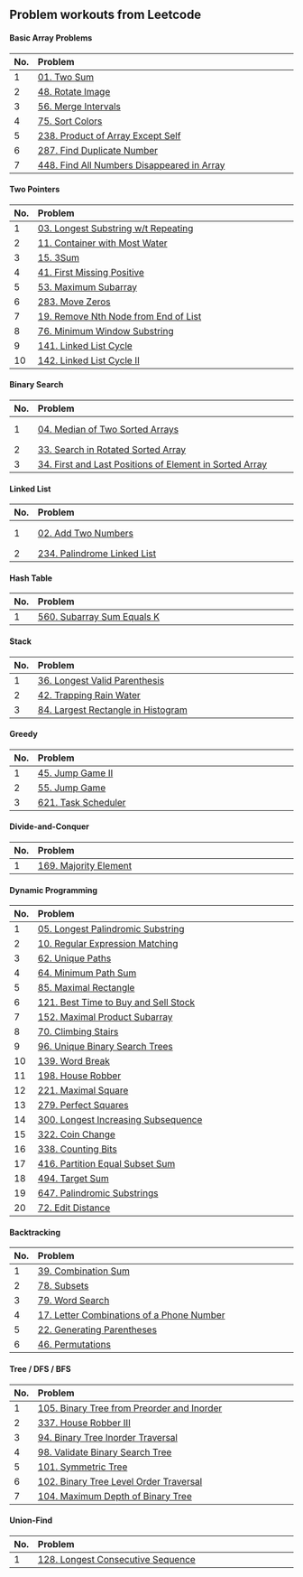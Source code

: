 ## Problem workouts from Leetcode

#### Basic Array Problems

| No.  | Problem&nbsp;&nbsp;&nbsp;&nbsp;&nbsp;&nbsp;&nbsp;&nbsp;&nbsp;&nbsp;&nbsp;&nbsp;&nbsp;&nbsp;&nbsp;&nbsp;&nbsp;&nbsp;&nbsp;&nbsp;&nbsp;&nbsp;&nbsp;&nbsp;&nbsp;&nbsp;&nbsp;&nbsp;&nbsp;&nbsp;&nbsp;&nbsp;&nbsp;&nbsp;&nbsp;&nbsp;&nbsp;&nbsp;&nbsp;&nbsp;&nbsp;&nbsp;&nbsp;&nbsp;&nbsp;&nbsp;&nbsp;&nbsp;&nbsp;&nbsp;&nbsp;&nbsp;&nbsp;&nbsp;&nbsp;&nbsp;&nbsp;&nbsp;&nbsp;&nbsp;&nbsp;&nbsp;&nbsp;&nbsp;&nbsp;&nbsp;&nbsp;&nbsp;&nbsp;&nbsp;&nbsp;&nbsp;&nbsp;&nbsp;&nbsp;&nbsp;&nbsp;&nbsp;&nbsp;&nbsp;&nbsp;&nbsp;&nbsp;&nbsp;&nbsp;&nbsp;&nbsp;&nbsp;&nbsp;&nbsp;&nbsp;&nbsp;&nbsp;&nbsp;&nbsp; | Solution&nbsp;&nbsp;&nbsp;&nbsp;&nbsp;&nbsp;&nbsp;&nbsp;&nbsp;&nbsp;&nbsp;&nbsp;&nbsp;&nbsp;&nbsp;&nbsp;&nbsp;&nbsp;&nbsp;&nbsp; | Level  |
| ---- | :----------------------------------------------------------- | ------------------------------------------------------------ | ------ |
| 1    | [01. Two Sum](https://leetcode.com/problems/two-sum/)        | [python](https://github.com/baihuaxie/leetcode/blob/master/01_basic_array/01_two_sums.py) | Easy   |
| 2    | [48. Rotate Image](https://leetcode.com/problems/rotate-image/) | [c++](https://github.com/baihuaxie/leetcode/blob/master/01_basic_array/48_rotate_image.cpp) | Medium |
| 3    | [56. Merge Intervals](https://leetcode.com/problems/merge-intervals/) | [c++](https://github.com/baihuaxie/leetcode/blob/master/01_basic_array/56_merge_intervals.h) | Medium |
| 4    | [75. Sort Colors](https://leetcode.com/problems/sort-colors/) | [c++](https://github.com/baihuaxie/leetcode/blob/master/01_basic_array/75_sort_colors.h) | Medium |
| 5    | [238. Product of Array Except Self](https://leetcode.com/problems/product-of-array-except-self/) | [c++](https://github.com/baihuaxie/leetcode/blob/master/01_basic_array/238_product_except_self.h) | Medium |
| 6    | [287. Find Duplicate Number](https://leetcode.com/problems/find-the-duplicate-number/) | [c++ (speed 90%)](https://github.com/baihuaxie/leetcode/blob/master/01_basic_array/287_find_duplicate.h) | Medium |
| 7    | [448. Find All Numbers Disappeared in Array](https://leetcode.com/problems/find-all-numbers-disappeared-in-an-array/) | [c++](https://github.com/baihuaxie/leetcode/blob/master/01_basic_array/448_all_missing_numbers.h) | Easy   |

#### Two Pointers

| No.  | Problem&nbsp;&nbsp;&nbsp;&nbsp;&nbsp;&nbsp;&nbsp;&nbsp;&nbsp;&nbsp;&nbsp;&nbsp;&nbsp;&nbsp;&nbsp;&nbsp;&nbsp;&nbsp;&nbsp;&nbsp;&nbsp;&nbsp;&nbsp;&nbsp;&nbsp;&nbsp;&nbsp;&nbsp;&nbsp;&nbsp;&nbsp;&nbsp;&nbsp;&nbsp;&nbsp;&nbsp;&nbsp;&nbsp;&nbsp;&nbsp;&nbsp;&nbsp;&nbsp;&nbsp;&nbsp;&nbsp;&nbsp;&nbsp;&nbsp;&nbsp;&nbsp;&nbsp;&nbsp;&nbsp;&nbsp;&nbsp;&nbsp;&nbsp;&nbsp;&nbsp;&nbsp;&nbsp;&nbsp;&nbsp;&nbsp;&nbsp;&nbsp;&nbsp;&nbsp;&nbsp;&nbsp;&nbsp;&nbsp;&nbsp;&nbsp;&nbsp;&nbsp;&nbsp;&nbsp;&nbsp;&nbsp;&nbsp;&nbsp;&nbsp;&nbsp;&nbsp;&nbsp;&nbsp;&nbsp;&nbsp;&nbsp;&nbsp;&nbsp;&nbsp;&nbsp; | Solution&nbsp;&nbsp;&nbsp;&nbsp;&nbsp;&nbsp;&nbsp;&nbsp;&nbsp;&nbsp;&nbsp;&nbsp;&nbsp;&nbsp;&nbsp;&nbsp;&nbsp;&nbsp;&nbsp;&nbsp; | Level  |
| ---- | ------------------------------------------------------------ | ------------------------------------------------------------ | ------ |
| 1    | [03. Longest Substring w/t Repeating](https://leetcode.com/problems/longest-substring-without-repeating-characters/) | [python (mem 99%)](https://github.com/baihuaxie/leetcode/blob/master/02_two_pointers/03_longest_substring.py) | Medium |
| 2    | [11. Container with Most Water](https://leetcode.com/problems/container-with-most-water/) | [python](https://github.com/baihuaxie/leetcode/blob/master/02_two_pointers/11_container.py) | Medium |
| 3    | [15. 3Sum](https://leetcode.com/problems/3sum/)              | [c++](https://github.com/baihuaxie/leetcode/blob/master/02_two_pointers/15_3Sum.cpp) | Medium |
| 4    | [41. First Missing Positive](https://leetcode.com/problems/first-missing-positive/) | [c++](https://github.com/baihuaxie/leetcode/blob/master/02_two_pointers/41_first_missing_pos_integer.cpp) | Hard   |
| 5    | [53. Maximum Subarray](https://leetcode.com/problems/maximum-subarray/) | [c++](https://github.com/baihuaxie/leetcode/blob/master/02_two_pointers/53_maximum_subarray.cpp) | Easy   |
| 6    | [283. Move Zeros](https://leetcode.com/problems/move-zeroes/) | [c++](https://github.com/baihuaxie/leetcode/blob/master/02_two_pointers/283_move_zeros.h) | Easy   |
| 7    | [19. Remove Nth Node from End of List](https://leetcode.com/problems/remove-nth-node-from-end-of-list/) | [c++ (speed 100%)](https://github.com/baihuaxie/leetcode/blob/master/02_two_pointers/19_remove_nth_node_from_end_of_list.h) | Medium |
| 8    | [76. Minimum Window Substring](https://leetcode.com/problems/minimum-window-substring/) | [c++](https://github.com/baihuaxie/leetcode/blob/master/02_two_pointers/76_minimum_window_substring.h) | Hard   |
| 9    | [141. Linked List Cycle](https://leetcode.com/problems/linked-list-cycle/) | [c++](https://github.com/baihuaxie/leetcode/blob/master/02_two_pointers/141_linked_list_cycle.h) | Easy   |
| 10   | [142. Linked List Cycle II](https://leetcode.com/problems/linked-list-cycle-ii/submissions/) | [c++ (speed 99%)](https://github.com/baihuaxie/leetcode/blob/master/02_two_pointers/142_linked_list_cycle_II.h) | Medium |

#### Binary Search

| No.  | Problem&nbsp;&nbsp;&nbsp;&nbsp;&nbsp;&nbsp;&nbsp;&nbsp;&nbsp;&nbsp;&nbsp;&nbsp;&nbsp;&nbsp;&nbsp;&nbsp;&nbsp;&nbsp;&nbsp;&nbsp;&nbsp;&nbsp;&nbsp;&nbsp;&nbsp;&nbsp;&nbsp;&nbsp;&nbsp;&nbsp;&nbsp;&nbsp;&nbsp;&nbsp;&nbsp;&nbsp;&nbsp;&nbsp;&nbsp;&nbsp;&nbsp;&nbsp;&nbsp;&nbsp;&nbsp;&nbsp;&nbsp;&nbsp;&nbsp;&nbsp;&nbsp;&nbsp;&nbsp;&nbsp;&nbsp;&nbsp;&nbsp;&nbsp;&nbsp;&nbsp;&nbsp;&nbsp;&nbsp;&nbsp;&nbsp;&nbsp;&nbsp;&nbsp;&nbsp;&nbsp;&nbsp;&nbsp;&nbsp;&nbsp;&nbsp;&nbsp;&nbsp;&nbsp;&nbsp;&nbsp;&nbsp;&nbsp;&nbsp;&nbsp;&nbsp;&nbsp;&nbsp;&nbsp;&nbsp;&nbsp;&nbsp;&nbsp;&nbsp;&nbsp;&nbsp; | Solution&nbsp;&nbsp;&nbsp;&nbsp;&nbsp;&nbsp;&nbsp;&nbsp;&nbsp;&nbsp;&nbsp;&nbsp;&nbsp;&nbsp;&nbsp;&nbsp;&nbsp;&nbsp;&nbsp;&nbsp; | Level  |
| ---- | ------------------------------------------------------------ | ------------------------------------------------------------ | ------ |
| 1    | [04. Median of Two Sorted Arrays](https://leetcode.com/problems/median-of-two-sorted-arrays/) | [python (mem 100%)](https://github.com/baihuaxie/leetcode/blob/master/03_binary_search/04_median_of_two_sorted_arrays.py) | Hard   |
| 2    | [33. Search in Rotated Sorted Array](https://leetcode.com/problems/search-in-rotated-sorted-array/) | [c++](https://github.com/baihuaxie/leetcode/blob/master/03_binary_search/33_search_rotated_sorted_array.cpp) | Medium |
| 3    | [34. First and Last Positions of Element in Sorted Array](https://leetcode.com/problems/find-first-and-last-position-of-element-in-sorted-array/) | [c++](https://github.com/baihuaxie/leetcode/blob/master/03_binary_search/34_find_posiitons_in_sorted_array.cpp) | Medium |

#### Linked List

| No.  | Problem&nbsp;&nbsp;&nbsp;&nbsp;&nbsp;&nbsp;&nbsp;&nbsp;&nbsp;&nbsp;&nbsp;&nbsp;&nbsp;&nbsp;&nbsp;&nbsp;&nbsp;&nbsp;&nbsp;&nbsp;&nbsp;&nbsp;&nbsp;&nbsp;&nbsp;&nbsp;&nbsp;&nbsp;&nbsp;&nbsp;&nbsp;&nbsp;&nbsp;&nbsp;&nbsp;&nbsp;&nbsp;&nbsp;&nbsp;&nbsp;&nbsp;&nbsp;&nbsp;&nbsp;&nbsp;&nbsp;&nbsp;&nbsp;&nbsp;&nbsp;&nbsp;&nbsp;&nbsp;&nbsp;&nbsp;&nbsp;&nbsp;&nbsp;&nbsp;&nbsp;&nbsp;&nbsp;&nbsp;&nbsp;&nbsp;&nbsp;&nbsp;&nbsp;&nbsp;&nbsp;&nbsp;&nbsp;&nbsp;&nbsp;&nbsp;&nbsp;&nbsp;&nbsp;&nbsp;&nbsp;&nbsp;&nbsp;&nbsp;&nbsp;&nbsp;&nbsp;&nbsp;&nbsp;&nbsp;&nbsp;&nbsp;&nbsp;&nbsp;&nbsp;&nbsp; | Solution&nbsp;&nbsp;&nbsp;&nbsp;&nbsp;&nbsp;&nbsp;&nbsp;&nbsp;&nbsp;&nbsp;&nbsp;&nbsp;&nbsp;&nbsp;&nbsp;&nbsp;&nbsp;&nbsp;&nbsp; | Level  |
| ---- | ------------------------------------------------------------ | ------------------------------------------------------------ | ------ |
| 1    | [02. Add Two Numbers](https://leetcode.com/problems/add-two-numbers/) | [python (mem 100%)](https://github.com/baihuaxie/leetcode/blob/master/04_linked_list/02_add_two_numbers.py) | Medium |
| 2    | [234. Palindrome Linked List](https://leetcode.com/problems/palindrome-linked-list/) | [c++ (speed 91%)](https://github.com/baihuaxie/leetcode/blob/master/04_linked_list/234_palindrome_linked_list.h) | Easy   |

#### Hash Table

| No.  | Problem&nbsp;&nbsp;&nbsp;&nbsp;&nbsp;&nbsp;&nbsp;&nbsp;&nbsp;&nbsp;&nbsp;&nbsp;&nbsp;&nbsp;&nbsp;&nbsp;&nbsp;&nbsp;&nbsp;&nbsp;&nbsp;&nbsp;&nbsp;&nbsp;&nbsp;&nbsp;&nbsp;&nbsp;&nbsp;&nbsp;&nbsp;&nbsp;&nbsp;&nbsp;&nbsp;&nbsp;&nbsp;&nbsp;&nbsp;&nbsp;&nbsp;&nbsp;&nbsp;&nbsp;&nbsp;&nbsp;&nbsp;&nbsp;&nbsp;&nbsp;&nbsp;&nbsp;&nbsp;&nbsp;&nbsp;&nbsp;&nbsp;&nbsp;&nbsp;&nbsp;&nbsp;&nbsp;&nbsp;&nbsp;&nbsp;&nbsp;&nbsp;&nbsp;&nbsp;&nbsp;&nbsp;&nbsp;&nbsp;&nbsp;&nbsp;&nbsp;&nbsp;&nbsp;&nbsp;&nbsp;&nbsp;&nbsp;&nbsp;&nbsp;&nbsp;&nbsp;&nbsp;&nbsp;&nbsp;&nbsp;&nbsp;&nbsp;&nbsp;&nbsp;&nbsp; | Solution&nbsp;&nbsp;&nbsp;&nbsp;&nbsp;&nbsp;&nbsp;&nbsp;&nbsp;&nbsp;&nbsp;&nbsp;&nbsp;&nbsp;&nbsp;&nbsp;&nbsp;&nbsp;&nbsp;&nbsp; | Level  |
| ---- | ------------------------------------------------------------ | ------------------------------------------------------------ | ------ |
| 1    | [560. Subarray Sum Equals K](https://leetcode.com/problems/subarray-sum-equals-k/) | [c++](https://github.com/baihuaxie/leetcode/blob/master/05_hash_table/560_subarray_sum_k.h) | Medium |

#### Stack

| No.  | Problem&nbsp;&nbsp;&nbsp;&nbsp;&nbsp;&nbsp;&nbsp;&nbsp;&nbsp;&nbsp;&nbsp;&nbsp;&nbsp;&nbsp;&nbsp;&nbsp;&nbsp;&nbsp;&nbsp;&nbsp;&nbsp;&nbsp;&nbsp;&nbsp;&nbsp;&nbsp;&nbsp;&nbsp;&nbsp;&nbsp;&nbsp;&nbsp;&nbsp;&nbsp;&nbsp;&nbsp;&nbsp;&nbsp;&nbsp;&nbsp;&nbsp;&nbsp;&nbsp;&nbsp;&nbsp;&nbsp;&nbsp;&nbsp;&nbsp;&nbsp;&nbsp;&nbsp;&nbsp;&nbsp;&nbsp;&nbsp;&nbsp;&nbsp;&nbsp;&nbsp;&nbsp;&nbsp;&nbsp;&nbsp;&nbsp;&nbsp;&nbsp;&nbsp;&nbsp;&nbsp;&nbsp;&nbsp;&nbsp;&nbsp;&nbsp;&nbsp;&nbsp;&nbsp;&nbsp;&nbsp;&nbsp;&nbsp;&nbsp;&nbsp;&nbsp;&nbsp;&nbsp;&nbsp;&nbsp;&nbsp;&nbsp;&nbsp;&nbsp;&nbsp;&nbsp; | Solution&nbsp;&nbsp;&nbsp;&nbsp;&nbsp;&nbsp;&nbsp;&nbsp;&nbsp;&nbsp;&nbsp;&nbsp;&nbsp;&nbsp;&nbsp;&nbsp;&nbsp;&nbsp;&nbsp;&nbsp; | Level |
| ---- | ------------------------------------------------------------ | ------------------------------------------------------------ | ----- |
| 1    | [36. Longest Valid Parenthesis](https://leetcode.com/problems/longest-valid-parentheses/) | [c++](https://github.com/baihuaxie/leetcode/blob/master/07_stack/32_longest_valid_parenthese_stack.h) | Hard  |
| 2    | [42. Trapping Rain Water](https://leetcode.com/problems/trapping-rain-water/) | [c++](https://github.com/baihuaxie/leetcode/blob/master/07_stack/42_trap_rain_water.cpp) | Hard  |
| 3    | [84. Largest Rectangle in Histogram](https://leetcode.com/problems/largest-rectangle-in-histogram/) | [c++](https://github.com/baihuaxie/leetcode/blob/master/07_stack/84_largest_rectangle_in_histogram.h) | Hard  |

#### Greedy

| No.  | Problem&nbsp;&nbsp;&nbsp;&nbsp;&nbsp;&nbsp;&nbsp;&nbsp;&nbsp;&nbsp;&nbsp;&nbsp;&nbsp;&nbsp;&nbsp;&nbsp;&nbsp;&nbsp;&nbsp;&nbsp;&nbsp;&nbsp;&nbsp;&nbsp;&nbsp;&nbsp;&nbsp;&nbsp;&nbsp;&nbsp;&nbsp;&nbsp;&nbsp;&nbsp;&nbsp;&nbsp;&nbsp;&nbsp;&nbsp;&nbsp;&nbsp;&nbsp;&nbsp;&nbsp;&nbsp;&nbsp;&nbsp;&nbsp;&nbsp;&nbsp;&nbsp;&nbsp;&nbsp;&nbsp;&nbsp;&nbsp;&nbsp;&nbsp;&nbsp;&nbsp;&nbsp;&nbsp;&nbsp;&nbsp;&nbsp;&nbsp;&nbsp;&nbsp;&nbsp;&nbsp;&nbsp;&nbsp;&nbsp;&nbsp;&nbsp;&nbsp;&nbsp;&nbsp;&nbsp;&nbsp;&nbsp;&nbsp;&nbsp;&nbsp;&nbsp;&nbsp;&nbsp;&nbsp;&nbsp;&nbsp;&nbsp;&nbsp;&nbsp;&nbsp;&nbsp; | Solution&nbsp;&nbsp;&nbsp;&nbsp;&nbsp;&nbsp;&nbsp;&nbsp;&nbsp;&nbsp;&nbsp;&nbsp;&nbsp;&nbsp;&nbsp;&nbsp;&nbsp;&nbsp;&nbsp;&nbsp; | Level  |
| ---- | ------------------------------------------------------------ | ------------------------------------------------------------ | ------ |
| 1    | [45. Jump Game II](https://leetcode.com/problems/jump-game-ii/) | [c++](https://github.com/baihuaxie/leetcode/blob/master/10_greedy/45_jump_game_II.cpp) | Hard   |
| 2    | [55. Jump Game](https://leetcode.com/problems/jump-game/)    | [c++](https://github.com/baihuaxie/leetcode/blob/master/10_greedy/55_jump_game.h) | Medium |
| 3    | [621. Task Scheduler](https://leetcode.com/problems/task-scheduler/) | [c++](https://github.com/baihuaxie/leetcode/blob/master/10_greedy/621_task_scheduler.h) | Medium |

#### Divide-and-Conquer

| No.  | Problem&nbsp;&nbsp;&nbsp;&nbsp;&nbsp;&nbsp;&nbsp;&nbsp;&nbsp;&nbsp;&nbsp;&nbsp;&nbsp;&nbsp;&nbsp;&nbsp;&nbsp;&nbsp;&nbsp;&nbsp;&nbsp;&nbsp;&nbsp;&nbsp;&nbsp;&nbsp;&nbsp;&nbsp;&nbsp;&nbsp;&nbsp;&nbsp;&nbsp;&nbsp;&nbsp;&nbsp;&nbsp;&nbsp;&nbsp;&nbsp;&nbsp;&nbsp;&nbsp;&nbsp;&nbsp;&nbsp;&nbsp;&nbsp;&nbsp;&nbsp;&nbsp;&nbsp;&nbsp;&nbsp;&nbsp;&nbsp;&nbsp;&nbsp;&nbsp;&nbsp;&nbsp;&nbsp;&nbsp;&nbsp;&nbsp;&nbsp;&nbsp;&nbsp;&nbsp;&nbsp;&nbsp;&nbsp;&nbsp;&nbsp;&nbsp;&nbsp;&nbsp;&nbsp;&nbsp;&nbsp;&nbsp;&nbsp;&nbsp;&nbsp;&nbsp;&nbsp;&nbsp;&nbsp;&nbsp;&nbsp;&nbsp;&nbsp;&nbsp;&nbsp;&nbsp; | Solution&nbsp;&nbsp;&nbsp;&nbsp;&nbsp;&nbsp;&nbsp;&nbsp;&nbsp;&nbsp;&nbsp;&nbsp;&nbsp;&nbsp;&nbsp;&nbsp;&nbsp;&nbsp;&nbsp;&nbsp; | Level |
| ---- | ------------------------------------------------------------ | ------------------------------------------------------------ | ----- |
| 1    | [169. Majority Element](https://leetcode.com/problems/majority-element/) | [c++ (mem 90%)](https://github.com/baihuaxie/leetcode/blob/master/11_divide_and_conquer/169_maj_element.h) | Easy  |

#### Dynamic Programming

| No.  | Problem&nbsp;&nbsp;&nbsp;&nbsp;&nbsp;&nbsp;&nbsp;&nbsp;&nbsp;&nbsp;&nbsp;&nbsp;&nbsp;&nbsp;&nbsp;&nbsp;&nbsp;&nbsp;&nbsp;&nbsp;&nbsp;&nbsp;&nbsp;&nbsp;&nbsp;&nbsp;&nbsp;&nbsp;&nbsp;&nbsp;&nbsp;&nbsp;&nbsp;&nbsp;&nbsp;&nbsp;&nbsp;&nbsp;&nbsp;&nbsp;&nbsp;&nbsp;&nbsp;&nbsp;&nbsp;&nbsp;&nbsp;&nbsp;&nbsp;&nbsp;&nbsp;&nbsp;&nbsp;&nbsp;&nbsp;&nbsp;&nbsp;&nbsp;&nbsp;&nbsp;&nbsp;&nbsp;&nbsp;&nbsp;&nbsp;&nbsp;&nbsp;&nbsp;&nbsp;&nbsp;&nbsp;&nbsp;&nbsp;&nbsp;&nbsp;&nbsp;&nbsp;&nbsp;&nbsp;&nbsp;&nbsp;&nbsp;&nbsp;&nbsp;&nbsp;&nbsp;&nbsp;&nbsp;&nbsp;&nbsp;&nbsp;&nbsp;&nbsp;&nbsp;&nbsp; | Solution&nbsp;&nbsp;&nbsp;&nbsp;&nbsp;&nbsp;&nbsp;&nbsp;&nbsp;&nbsp;&nbsp;&nbsp;&nbsp;&nbsp;&nbsp;&nbsp;&nbsp;&nbsp;&nbsp;&nbsp; | Level  |
| ---- | ------------------------------------------------------------ | ------------------------------------------------------------ | ------ |
| 1    | [05. Longest Palindromic Substring](https://leetcode.com/problems/longest-palindromic-substring/) | [python (mem 99%)](https://github.com/baihuaxie/leetcode/blob/master/12_dynamic_programming/05_longest_palindromic.py) | Medium |
| 2    | [10. Regular Expression Matching](https://leetcode.com/problems/regular-expression-matching/) | [python (mem 99%)](https://github.com/baihuaxie/leetcode/blob/master/12_dynamic_programming/10_regex_matching.py) | Hard   |
| 3    | [62. Unique Paths](https://leetcode.com/problems/unique-paths/) | [c++](https://github.com/baihuaxie/leetcode/blob/master/12_dynamic_programming/62_unique_paths.h) | Medium |
| 4    | [64. Minimum Path Sum](https://leetcode.com/problems/minimum-path-sum/) | [c++](https://github.com/baihuaxie/leetcode/blob/master/12_dynamic_programming/64_min_path_sums.h) | Medium |
| 5    | [85. Maximal Rectangle](https://leetcode.com/problems/maximal-rectangle/) | [c++](https://github.com/baihuaxie/leetcode/blob/master/12_dynamic_programming/85_maximal_rectangle.h) | Hard   |
| 6    | [121. Best Time to Buy and Sell Stock](https://leetcode.com/problems/best-time-to-buy-and-sell-stock/) | [c++](https://github.com/baihuaxie/leetcode/blob/master/12_dynamic_programming/121_buy_sell_stock.h) | Easy   |
| 7    | [152. Maximal Product Subarray](https://leetcode.com/problems/maximum-product-subarray/) | [c++ (speed 100%)](https://github.com/baihuaxie/leetcode/blob/master/12_dynamic_programming/152_max_prod_subarray.h) | Medium |
| 8    | [70. Climbing Stairs](https://leetcode.com/problems/climbing-stairs/) | [c++ (speed 100%)](https://github.com/baihuaxie/leetcode/blob/master/12_dynamic_programming/70_climbing_stairs.h) | Easy   |
| 9    | [96. Unique Binary Search Trees](https://leetcode.com/problems/unique-binary-search-trees/) | [c++ (speed 100%)](https://github.com/baihuaxie/leetcode/blob/master/12_dynamic_programming/96_unique_BSTs.h) | Medium |
| 10   | [139. Word Break](https://leetcode.com/problems/word-break/) | [c++](https://github.com/baihuaxie/leetcode/blob/master/12_dynamic_programming/139_word_break.h) | Medium |
| 11   | [198. House Robber](https://leetcode.com/problems/house-robber/) | [c++ (speed 100%)](https://github.com/baihuaxie/leetcode/blob/master/12_dynamic_programming/198_house_robber.h) | Medium |
| 12   | [221. Maximal Square](https://leetcode.com/problems/maximal-square/) | [c++](https://github.com/baihuaxie/leetcode/blob/master/12_dynamic_programming/221_maximal_square.h) | Medium |
| 13   | [279. Perfect Squares](https://leetcode.com/problems/perfect-squares/) | [c++](https://github.com/baihuaxie/leetcode/blob/master/12_dynamic_programming/279_perfect_squares.h) | Medium |
| 14   | [300. Longest Increasing Subsequence](https://leetcode.com/problems/longest-increasing-subsequence/) | [c++](https://github.com/baihuaxie/leetcode/blob/master/12_dynamic_programming/300_longest_increasing_subsequence.h) | Medium |
| 15   | [322. Coin Change](https://leetcode.com/problems/coin-change/) | [c++](https://github.com/baihuaxie/leetcode/blob/master/12_dynamic_programming/322_coin_change.h) | Medium |
| 16   | [338. Counting Bits](https://leetcode.com/problems/counting-bits/) | [c++ (speed 90%)](https://github.com/baihuaxie/leetcode/blob/master/12_dynamic_programming/338_counting_bits.h) | Medium |
| 17   | [416. Partition Equal Subset Sum](https://leetcode.com/problems/partition-equal-subset-sum/) | [c++](https://github.com/baihuaxie/leetcode/blob/master/12_dynamic_programming/416_partition_equal_subset_sum.h) | Medium |
| 18   | [494. Target Sum](https://leetcode.com/problems/target-sum/) | [c++](https://github.com/baihuaxie/leetcode/blob/master/12_dynamic_programming/494_target_sum.h) | Medium |
| 19   | [647. Palindromic Substrings](https://leetcode.com/problems/palindromic-substrings/) | [c++](https://github.com/baihuaxie/leetcode/blob/master/12_dynamic_programming/647_palindromic_substring.h) | Medium |
| 20   | [72. Edit Distance](https://leetcode.com/problems/edit-distance/) | [c++](https://github.com/baihuaxie/leetcode/blob/master/12_dynamic_programming/72_edit_distance.h) | Hard   |

#### Backtracking

| No.  | Problem&nbsp;&nbsp;&nbsp;&nbsp;&nbsp;&nbsp;&nbsp;&nbsp;&nbsp;&nbsp;&nbsp;&nbsp;&nbsp;&nbsp;&nbsp;&nbsp;&nbsp;&nbsp;&nbsp;&nbsp;&nbsp;&nbsp;&nbsp;&nbsp;&nbsp;&nbsp;&nbsp;&nbsp;&nbsp;&nbsp;&nbsp;&nbsp;&nbsp;&nbsp;&nbsp;&nbsp;&nbsp;&nbsp;&nbsp;&nbsp;&nbsp;&nbsp;&nbsp;&nbsp;&nbsp;&nbsp;&nbsp;&nbsp;&nbsp;&nbsp;&nbsp;&nbsp;&nbsp;&nbsp;&nbsp;&nbsp;&nbsp;&nbsp;&nbsp;&nbsp;&nbsp;&nbsp;&nbsp;&nbsp;&nbsp;&nbsp;&nbsp;&nbsp;&nbsp;&nbsp;&nbsp;&nbsp;&nbsp;&nbsp;&nbsp;&nbsp;&nbsp;&nbsp;&nbsp;&nbsp;&nbsp;&nbsp;&nbsp;&nbsp;&nbsp;&nbsp;&nbsp;&nbsp;&nbsp;&nbsp;&nbsp;&nbsp;&nbsp;&nbsp;&nbsp; | Solution&nbsp;&nbsp;&nbsp;&nbsp;&nbsp;&nbsp;&nbsp;&nbsp;&nbsp;&nbsp;&nbsp;&nbsp;&nbsp;&nbsp;&nbsp;&nbsp;&nbsp;&nbsp;&nbsp;&nbsp; | Level  |
| ---- | ------------------------------------------------------------ | ------------------------------------------------------------ | ------ |
| 1    | [39. Combination Sum](https://github.com/baihuaxie/leetcode/blob/master/12_dynamic_programming/152_max_prod_subarray.h) | [c++ (speed 100%)](https://github.com/baihuaxie/leetcode/blob/master/13_backtracking/39_combination_sum.cpp) | Medium |
| 2    | [78. Subsets](https://leetcode.com/problems/subsets/)        | [c++ (mem 97%)](https://github.com/baihuaxie/leetcode/blob/master/13_backtracking/78_subsets.h) | Medium |
| 3    | [79. Word Search](https://leetcode.com/problems/word-search/) | [c++](https://github.com/baihuaxie/leetcode/blob/master/13_backtracking/79_word_search.h) | Medium |
| 4    | [17. Letter Combinations of a Phone Number](https://leetcode.com/problems/letter-combinations-of-a-phone-number/) | [c++ (speed 100%)](https://github.com/baihuaxie/leetcode/blob/master/13_backtracking/17_letter_combinations.h) | Medium |
| 5    | [22. Generating Parentheses](https://leetcode.com/problems/generate-parentheses/) | [c++ (mem 99%)](https://github.com/baihuaxie/leetcode/blob/master/13_backtracking/22_generate_parentheses.h) | Medium |
| 6    | [46. Permutations](https://leetcode.com/problems/permutations/) | [c++ (speed 100%)](https://github.com/baihuaxie/leetcode/blob/master/13_backtracking/46_permutations.h) | Medium |

#### Tree / DFS / BFS

| No.  | Problem&nbsp;&nbsp;&nbsp;&nbsp;&nbsp;&nbsp;&nbsp;&nbsp;&nbsp;&nbsp;&nbsp;&nbsp;&nbsp;&nbsp;&nbsp;&nbsp;&nbsp;&nbsp;&nbsp;&nbsp;&nbsp;&nbsp;&nbsp;&nbsp;&nbsp;&nbsp;&nbsp;&nbsp;&nbsp;&nbsp;&nbsp;&nbsp;&nbsp;&nbsp;&nbsp;&nbsp;&nbsp;&nbsp;&nbsp;&nbsp;&nbsp;&nbsp;&nbsp;&nbsp;&nbsp;&nbsp;&nbsp;&nbsp;&nbsp;&nbsp;&nbsp;&nbsp;&nbsp;&nbsp;&nbsp;&nbsp;&nbsp;&nbsp;&nbsp;&nbsp;&nbsp;&nbsp;&nbsp;&nbsp;&nbsp;&nbsp;&nbsp;&nbsp;&nbsp;&nbsp;&nbsp;&nbsp;&nbsp;&nbsp;&nbsp;&nbsp;&nbsp;&nbsp;&nbsp;&nbsp;&nbsp;&nbsp;&nbsp;&nbsp;&nbsp;&nbsp;&nbsp;&nbsp;&nbsp;&nbsp;&nbsp;&nbsp;&nbsp;&nbsp;&nbsp; | Solution&nbsp;&nbsp;&nbsp;&nbsp;&nbsp;&nbsp;&nbsp;&nbsp;&nbsp;&nbsp;&nbsp;&nbsp;&nbsp;&nbsp;&nbsp;&nbsp;&nbsp;&nbsp;&nbsp;&nbsp; | Level  |
| ---- | ------------------------------------------------------------ | ------------------------------------------------------------ | ------ |
| 1    | [105. Binary Tree from Preorder and Inorder](https://leetcode.com/problems/construct-binary-tree-from-preorder-and-inorder-traversal/) | [c++](https://github.com/baihuaxie/leetcode/blob/master/14_tree/105_construct_binary_tree.h) | Medium |
| 2    | [337. House Robber III](https://leetcode.com/problems/house-robber-iii) | [c++ (speed 96%)](https://github.com/baihuaxie/leetcode/blob/master/14_tree/337_house_robber_III.h) | Medium |
| 3    | [94. Binary Tree Inorder Traversal](https://leetcode.com/problems/binary-tree-inorder-traversal) | [c++](https://github.com/baihuaxie/leetcode/blob/master/14_tree/102_binary_tree_level_order_traversal.h) | Medium |
| 4    | [98. Validate Binary Search Tree](https://leetcode.com/problems/validate-binary-search-tree) | [c++](https://github.com/baihuaxie/leetcode/blob/master/14_tree/98_validate_binary_search_tree.h) | Medium |
| 5    | [101. Symmetric Tree](https://leetcode.com/problems/symmetric-tree/) | [c++](https://github.com/baihuaxie/leetcode/blob/master/14_tree/101_symmetric_tree.h) | Easy   |
| 6    | [102. Binary Tree Level Order Traversal](https://leetcode.com/problems/binary-tree-level-order-traversal/) | [c++](https://github.com/baihuaxie/leetcode/blob/master/14_tree/102_binary_tree_level_order_traversal.h) | Medium |
| 7    | [104. Maximum Depth of Binary Tree](https://leetcode.com/problems/maximum-depth-of-binary-tree/) | [c++ (speed 100%)](https://github.com/baihuaxie/leetcode/blob/master/14_tree/104_maximum_depth_of_a_binary_tree.h) | Easy   |

#### Union-Find

| No.  | Problem&nbsp;&nbsp;&nbsp;&nbsp;&nbsp;&nbsp;&nbsp;&nbsp;&nbsp;&nbsp;&nbsp;&nbsp;&nbsp;&nbsp;&nbsp;&nbsp;&nbsp;&nbsp;&nbsp;&nbsp;&nbsp;&nbsp;&nbsp;&nbsp;&nbsp;&nbsp;&nbsp;&nbsp;&nbsp;&nbsp;&nbsp;&nbsp;&nbsp;&nbsp;&nbsp;&nbsp;&nbsp;&nbsp;&nbsp;&nbsp;&nbsp;&nbsp;&nbsp;&nbsp;&nbsp;&nbsp;&nbsp;&nbsp;&nbsp;&nbsp;&nbsp;&nbsp;&nbsp;&nbsp;&nbsp;&nbsp;&nbsp;&nbsp;&nbsp;&nbsp;&nbsp;&nbsp;&nbsp;&nbsp;&nbsp;&nbsp;&nbsp;&nbsp;&nbsp;&nbsp;&nbsp;&nbsp;&nbsp;&nbsp;&nbsp;&nbsp;&nbsp;&nbsp;&nbsp;&nbsp;&nbsp;&nbsp;&nbsp;&nbsp;&nbsp;&nbsp;&nbsp;&nbsp;&nbsp;&nbsp;&nbsp;&nbsp;&nbsp;&nbsp;&nbsp; | Solution&nbsp;&nbsp;&nbsp;&nbsp;&nbsp;&nbsp;&nbsp;&nbsp;&nbsp;&nbsp;&nbsp;&nbsp;&nbsp;&nbsp;&nbsp;&nbsp;&nbsp;&nbsp;&nbsp;&nbsp; | Level |
| ---- | ------------------------------------------------------------ | ------------------------------------------------------------ | ----- |
| 1    | [128. Longest Consecutive Sequence](https://leetcode.com/problems/longest-consecutive-sequence/) | [c++](https://github.com/baihuaxie/leetcode/blob/master/18_union_find/128_longest_consecutive_seq.h) | Hard  |